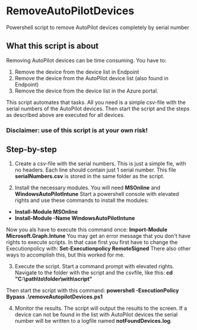 # RemoveAutoPilotDevices
Powershell script to remove AutoPilot devices completely by serial number

## What this script is about
Removing AutoPilot devices can be time consuming. You have to:
1. Remove the device from the device list in Endpoint
2. Remove the device from the AutoPilot device list (also found in Endpoint)
3. Remove the device from the device list in the Azure portal.

This script automates that tasks. All you need is a simple csv-file with the serial numbers of the AutoPilot devices.
Then start the script and the steps as described above are executed for all devices. 

### Disclaimer: **use of this script is at your own risk!**

## Step-by-step

1. Create a csv-file with the serial numbers. This is just a simple fie, with no headers.
Each line should contain just 1 serial number. This file **serialNumbers.csv** is stored in the same folder as the script.

2. Install the necessary modules. You will need **MSOnline** and **WindowsAutoPilotIntune**
Start a powershell console with elevated rights and use these commands to install the modules:
- **Install-Module MSOnline**
- **Install-Module -Name WindowsAutoPilotIntune**

Now you als have to execute this command once: **Import-Module Microsoft.Graph.Intune** 
You may get an error message that you don't have rights to execute scripts. In that case first you first have to change the Executionpolicy with: **Set-Executionpolicy RemoteSigned**
There also other ways to accomplish this, but this worked for me. 

3. Execute the script. Start a command prompt with elevated rights. Navigate to the folder with the script and the csvfile, like this:
**cd "C:\path\to\folder\with\script"**

Then start the script with this command:
**powershell -ExecutionPolicy Bypass .\removeAutopilotDevices.ps1**

4. Monitor the results. The script will output the results to the screen. If a device can not be found in the list with AutoPilot devices the serial number will be written to a logfile named **notFoundDevices.log**. 
